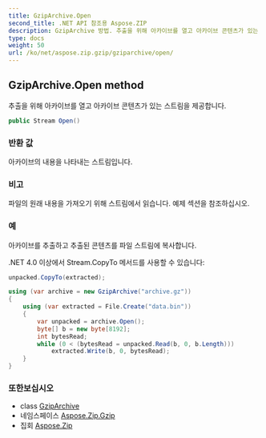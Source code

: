 ```yaml
---
title: GzipArchive.Open
second_title: .NET API 참조용 Aspose.ZIP
description: GzipArchive 방법. 추출을 위해 아카이브를 열고 아카이브 콘텐츠가 있는 스트림을 제공합니다.
type: docs
weight: 50
url: /ko/net/aspose.zip.gzip/gziparchive/open/
---
```

## GzipArchive.Open method

추출을 위해 아카이브를 열고 아카이브 콘텐츠가 있는 스트림을 제공합니다.

```csharp
public Stream Open()
```

### 반환 값

아카이브의 내용을 나타내는 스트림입니다.

### 비고

파일의 원래 내용을 가져오기 위해 스트림에서 읽습니다. 예제 섹션을 참조하십시오.

### 예

아카이브를 추출하고 추출된 콘텐츠를 파일 스트림에 복사합니다.

.NET 4.0 이상에서 Stream.CopyTo 메서드를 사용할 수 있습니다:

```csharp
unpacked.CopyTo(extracted);
```

```csharp
using (var archive = new GzipArchive("archive.gz"))
{
    using (var extracted = File.Create("data.bin"))
    {
        var unpacked = archive.Open();
        byte[] b = new byte[8192];
        int bytesRead;
        while (0 < (bytesRead = unpacked.Read(b, 0, b.Length)))
            extracted.Write(b, 0, bytesRead);
    }            
}
```

### 또한보십시오

* class [GzipArchive](../)
* 네임스페이스 [Aspose.Zip.Gzip](../../gziparchive/)
* 집회 [Aspose.Zip](../../../)


